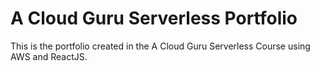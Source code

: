 # A Cloud Guru Serverless Portfolio

This is the portfolio created in the A Cloud Guru Serverless Course using AWS and ReactJS.

